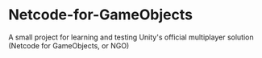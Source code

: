 # Netcode-for-GameObjects
A small project for learning and testing Unity's official multiplayer solution (Netcode for GameObjects, or NGO)
